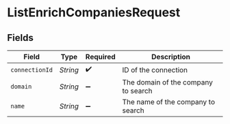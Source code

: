 # ListEnrichCompaniesRequest


## Fields

| Field                               | Type                                | Required                            | Description                         |
| ----------------------------------- | ----------------------------------- | ----------------------------------- | ----------------------------------- |
| `connectionId`                      | *String*                            | :heavy_check_mark:                  | ID of the connection                |
| `domain`                            | *String*                            | :heavy_minus_sign:                  | The domain of the company to search |
| `name`                              | *String*                            | :heavy_minus_sign:                  | The name of the company to search   |